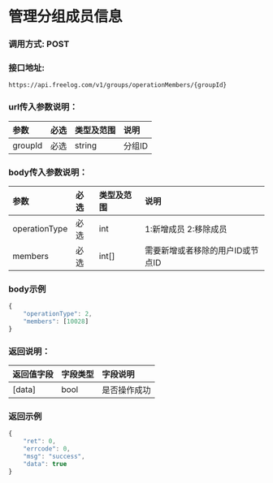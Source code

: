 # 管理分组成员信息

### 调用方式: POST

### 接口地址:

```
https://api.freelog.com/v1/groups/operationMembers/{groupId}
```

### url传入参数说明：

| 参数 | 必选 | 类型及范围 | 说明 |
| :--- | :--- | :--- | :--- |
|groupId|必选|string|分组ID |


### body传入参数说明：

| 参数 | 必选 | 类型及范围 | 说明 |
| :--- | :--- | :--- | :--- |
|operationType|必选|int| 1:新增成员 2:移除成员|
|members|必选|int[]| 需要新增或者移除的用户ID或节点ID |


### body示例

```js
{
	"operationType": 2,
	"members": [10028]
}
```

### 返回说明：

| 返回值字段 | 字段类型 | 字段说明 |
| :--- | :--- | :--- |
| [data] | bool | 是否操作成功 |


### 返回示例

```js
{
    "ret": 0,
    "errcode": 0,
    "msg": "success",
    "data": true
}
```